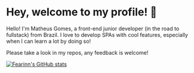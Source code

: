 # Hey, welcome to my profile! 👋

Hello! I'm Matheus Gomes, a front-end junior developer (in the road to fullstack) from Brazil. I love to develop SPAs with cool features, especially when I can learn a lot by doing so!

Please take a look in my repos, any feedback is welcome! 

[![Fearinn's GitHub stats](https://github-readme-stats.vercel.app/api?username=fearinn)](https://github.com/fearinn/github-readme-stats)
